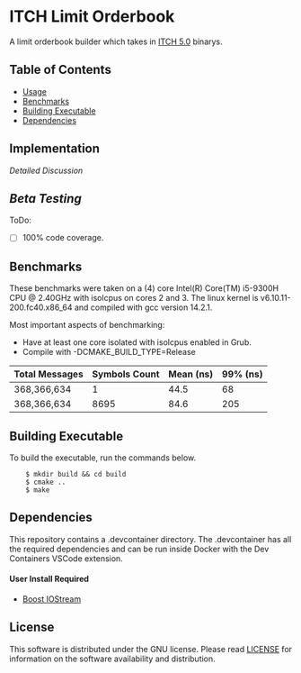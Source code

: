 
# ITCH Limit Orderbook

A limit orderbook builder which takes in [ITCH 5.0](https://www.nasdaqtrader.com/content/technicalsupport/specifications/dataproducts/NQTVITCHSpecification.pdf) binarys. 

## Table of Contents

- [Usage](#Usage)
- [Benchmarks](#Benchmarks)
- [Building Executable](#Building-Executable)
- [Dependencies](#Dependencies)

## Implementation

*Detailed Discussion*

## *Beta Testing*

ToDo:
- [ ] 100% code coverage.

<!-- ## Usage -->

<!-- Main points: -->
<!---->
<!-- Executable Arguments -->
<!---->
<!-- Full Path to ITCH Binary -->


## Benchmarks

These benchmarks were taken on a (4) core Intel(R) Core(TM) i5-9300H CPU @ 2.40GHz with isolcpus on cores 2 and 3.
The linux kernel is v6.10.11-200.fc40.x86_64 and compiled with gcc version 14.2.1.

Most important aspects of benchmarking:
- Have at least one core isolated with isolcpus enabled in Grub.
- Compile with -DCMAKE_BUILD_TYPE=Release

| Total Messages | Symbols Count | Mean (ns) | 99% (ns) | 
| -------------- | ------------- | --------- | -------- |
| 368,366,634    | 1             | 44.5      | 68       |
| 368,366,634    | 8695          | 84.6      | 205      |

## Building Executable

To build the executable, run the commands below.

```
    $ mkdir build && cd build
    $ cmake ..
    $ make
```

## Dependencies

This repository contains a .devcontainer directory. The .devcontainer has all the required dependencies and can be run inside Docker with the Dev Containers VSCode extension.

#### User Install Required

- [Boost IOStream](https://github.com/google/googletest) 


## License

This software is distributed under the GNU license. Please read [LICENSE](https://github.com/drogalis/ITCH-Limit-Orderbook/blob/main/LICENSE) for information on the software availability and distribution.

